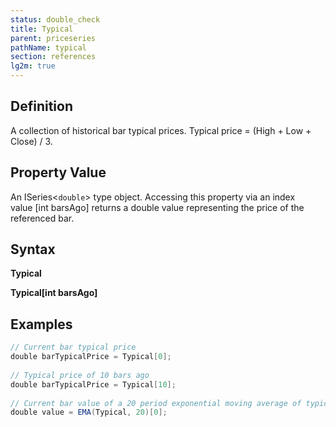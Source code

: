 ```yaml
---
status: double_check
title: Typical
parent: priceseries
pathName: typical
section: references
lg2m: true
---
```


## Definition

A collection of historical bar typical prices. Typical price = (High + Low + Close) / 3.

## Property Value

An ISeries<`double`> type object. Accessing this property via an index value [int barsAgo] returns a double value representing the price of the referenced bar.

## Syntax

**Typical**  

**Typical[int barsAgo]**

## Examples

```csharp
// Current bar typical price  
double barTypicalPrice = Typical[0];  
   
// Typical price of 10 bars ago  
double barTypicalPrice = Typical[10];  
   
// Current bar value of a 20 period exponential moving average of typical prices  
double value = EMA(Typical, 20)[0];
```
